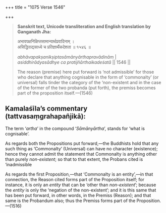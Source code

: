 +++
title = "1075 Verse 1546"

+++
> **Sanskrit text, Unicode transliteration and English translation by Ganganath Jha:** 
>
> अभावपक्षनिक्षिप्तसामान्यार्थप्रवादिनाम् ।  
> असिद्धिराद्यसाध्ये च प्रतिज्ञार्थैकदेशता ॥ १५४६ ॥ 
>
> *abhāvapakṣanikṣiptasāmānyārthapravādinām* \|  
> *asiddhirādyasādhye ca pratijñārthaikadeśatā* \|\| 1546 \|\| 
>
> The reason (premise) here put forward is ‘not admissible’ for those who declare that anything cognisable in the form of ‘commonalty’ (or universal) falls tinder the category of the ‘non-existent and in the case of the former of the two probanda (put forth), the premiss becomes part of the proposition itself.—(1546)



## Kamalaśīla’s commentary (tattvasaṃgrahapañjikā):

The term ‘*artha*’ in the compound ‘*Sāmānyārtha*’, stands for ‘what is cognisable’.

As regards both the Propositions put forward,—the Buddhists hold that any such thing as ‘Commonalty’ (Universal) can have no character (existence); hence they cannot admit the statement that Commonalty is anything other than purely *non-existent*; so that to that extent, the Probans cited is ‘inadmissible

As regards the first Proposition,—that ‘Commonalty is an entity’,—in that connection, the Reason cited forms part of the Proposition itself; for instance, it is only an *entity* that can be ‘other than *non-existent*’; because the *entity* is only the ‘negation of the non-existent’; and it is this same that has been put forward, in other words, in the Premiss (Reason); and that same is the Probandum also; thus the Premiss forms part of the Proposition.—(1516)


